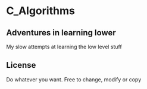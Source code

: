 # C_Algorithms
## Adventures in learning lower

My slow attempts at learning the low level stuff

## License
Do whatever you want. Free to change, modify or copy
